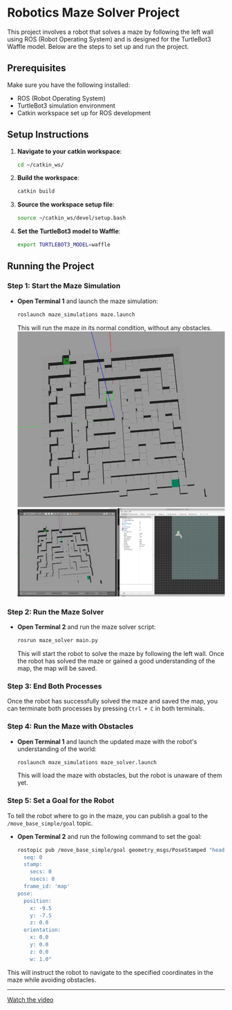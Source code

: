 
# Robotics Maze Solver Project

This project involves a robot that solves a maze by following the left wall using ROS (Robot Operating System) and is designed for the TurtleBot3 Waffle model. Below are the steps to set up and run the project.

## Prerequisites

Make sure you have the following installed:
- ROS (Robot Operating System)
- TurtleBot3 simulation environment
- Catkin workspace set up for ROS development

## Setup Instructions

1. **Navigate to your catkin workspace**:
   ```bash
   cd ~/catkin_ws/
   ```

2. **Build the workspace**:
   ```bash
   catkin build
   ```

3. **Source the workspace setup file**:
   ```bash
   source ~/catkin_ws/devel/setup.bash
   ```

4. **Set the TurtleBot3 model to Waffle**:
   ```bash
   export TURTLEBOT3_MODEL=waffle
   ```

## Running the Project

### Step 1: Start the Maze Simulation

- **Open Terminal 1** and launch the maze simulation:
   ```bash
   roslaunch maze_simulations maze.launch
   ```
   This will run the maze in its normal condition, without any obstacles.
![init maze](image/init_maze_image.png)
![alt text](image/image_RVIZ.png)
### Step 2: Run the Maze Solver

- **Open Terminal 2** and run the maze solver script:
   ```bash
   rosrun maze_solver main.py
   ```
   This will start the robot to solve the maze by following the left wall. Once the robot has solved the maze or gained a good understanding of the map, the map will be saved.

### Step 3: End Both Processes

Once the robot has successfully solved the maze and saved the map, you can terminate both processes by pressing `Ctrl + C` in both terminals.

### Step 4: Run the Maze with Obstacles

- **Open Terminal 1** and launch the updated maze with the robot's understanding of the world:
   ```bash
   roslaunch maze_simulations maze_solver.launch
   ```
   This will load the maze with obstacles, but the robot is unaware of them yet.

### Step 5: Set a Goal for the Robot

To tell the robot where to go in the maze, you can publish a goal to the `/move_base_simple/goal` topic.

- **Open Terminal 2** and run the following command to set the goal:
   ```bash
   rostopic pub /move_base_simple/goal geometry_msgs/PoseStamped "header:
     seq: 0
     stamp:
       secs: 0
       nsecs: 0
     frame_id: 'map'
   pose:
     position:
       x: -9.5
       y: -7.5
       z: 0.0
     orientation:
       x: 0.0
       y: 0.0
       z: 0.0
       w: 1.0"
   ```

This will instruct the robot to navigate to the specified coordinates in the maze while avoiding obstacles.

---
[Watch the video](https://youtu.be/EAJ-3ry8NRQ)